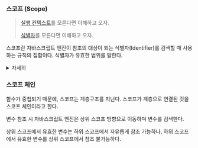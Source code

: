 ### 스코프 (Scope)

> [실행 컨텍스트]()를 모른다면 이해하고 오자.
>
> [식별자](variable.md)를 모른다면 이해하고 오자.

스코프란 자바스크립트 엔진이 참조의 대상이 되는 식별자(Identifier)를 검색할 때 사용하는 규칙의 집합이다.
식별자가 유효한 범위를 말한다.

<details>
    <summary>자세히</summary>

    프로그래밍은 변수를 선언하고, 값을 할당한다. 변수는 전역 또는 코드 블록이나 함수 내에 선언될 수 있다. 식별자는 자신이 어디에서 선언되었는지에 의해 참조될 수 있는 범위를 갖는다.
    전역변수 x는 어디서든 참조할 수 있지만, 함수 내부 변수는 함수에서만 참조가 가능하다.
    이와 같은 규칙을 스코프라고 한다.
</details>

### 스코프 체인

함수가 중첩되기 때문에, 스코프는 계층구조를 지닌다. 스코프가 계층으로 연결된 것을 스코프 체인이라고 한다.

변수 참조 시 자바스크립트 엔진은 상위 스코프 방향으로 이동하며 변수를 검색한다.

상위 스코프에서 유효한 변수는 하위 스코프에서 자유롭게 참조 가능하나, 하위 스코프에서 유효한 변수를 상위 스코프에서 참조 불가능하다.